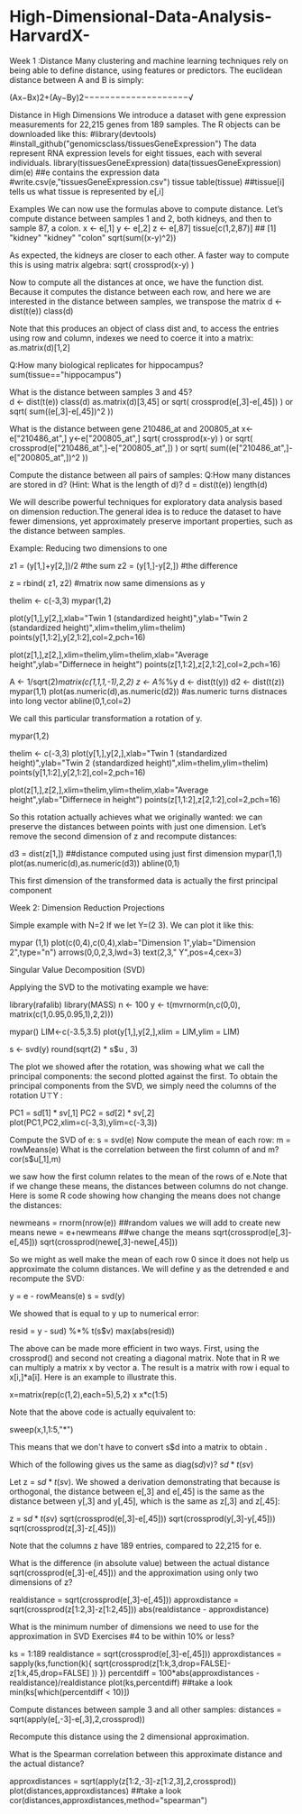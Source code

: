 # High-Dimensional-Data-Analysis-HarvardX-

Week 1 :Distance
Many clustering and machine learning techniques rely on being able to define distance, using features or predictors. 
The euclidean distance between A and B is simply:

(Ax−Bx)2+(Ay−By)2−−−−−−−−−−−−−−−−−−−−√

Distance in High Dimensions
We introduce a dataset with gene expression measurements for 22,215 genes from 189 samples. The R objects can be downloaded like this:
   #library(devtools)
   #install_github("genomicsclass/tissuesGeneExpression")
The data represent RNA expression levels for eight tissues, each with several individuals.
    library(tissuesGeneExpression)
    data(tissuesGeneExpression)
    dim(e) ##e contains the expression data   
    #write.csv(e,"tissuesGeneExpression.csv")
    tissue 
    table(tissue) ##tissue[i] tells us what tissue is represented by e[,i]
    
    
Examples
We can now use the formulas above to compute distance. Let’s compute distance between samples 1 and 2, both kidneys, and then to sample 87, a colon.
  x <- e[,1]
  y <- e[,2]
  z <- e[,87]
  tissue[c(1,2,87)]                      ## [1] "kidney" "kidney" "colon"
  sqrt(sum((x-y)^2))                     
  
As expected, the kidneys are closer to each other. A faster way to compute this is using matrix algebra:
  sqrt( crossprod(x-y) )
  
Now to compute all the distances at once, we have the function dist. Because it computes the distance between each row, and here we are interested in the distance between samples, we transpose the matrix
  d <- dist(t(e))
  class(d)

Note that this produces an object of class dist and, to access the entries using row and column, indexes we need to coerce it into a matrix:
  as.matrix(d)[1,2]

Q:How many biological replicates for hippocampus?     
   sum(tissue=="hippocampus")
   
What is the distance between samples 3 and 45?        
   d <- dist(t(e))
   class(d)
   as.matrix(d)[3,45]     or     sqrt( crossprod(e[,3]-e[,45]) )        or        sqrt( sum((e[,3]-e[,45])^2 ))


What is the distance between gene 210486_at and 200805_at
   x<-e["210486_at",]
   y<-e["200805_at",]
   sqrt( crossprod(x-y) )        or    sqrt( crossprod(e["210486_at",]-e["200805_at",]) )     or    sqrt( sum((e["210486_at",]-e["200805_at",])^2 ))

Compute the distance between all pairs of samples: Q:How many distances are stored in d? (Hint: What is the length of d)?
   d = dist(t(e))
   length(d)

We will describe powerful techniques for exploratory data analysis based on dimension reduction.The general idea is to reduce the dataset to have fewer dimensions, yet approximately preserve important properties, such as the distance between samples.

Example: Reducing two dimensions to one

z1 = (y[1,]+y[2,])/2 #the sum 
z2 = (y[1,]-y[2,])   #the difference

z = rbind( z1, z2) #matrix now same dimensions as y

thelim <- c(-3,3)
mypar(1,2)

plot(y[1,],y[2,],xlab="Twin 1 (standardized height)",ylab="Twin 2 (standardized height)",xlim=thelim,ylim=thelim)
points(y[1,1:2],y[2,1:2],col=2,pch=16)

plot(z[1,],z[2,],xlim=thelim,ylim=thelim,xlab="Average height",ylab="Differnece in height")
points(z[1,1:2],z[2,1:2],col=2,pch=16)







A <- 1/sqrt(2)*matrix(c(1,1,1,-1),2,2)
z <- A%*%y
d <- dist(t(y))
d2 <- dist(t(z))
mypar(1,1)
plot(as.numeric(d),as.numeric(d2)) #as.numeric turns distnaces into long vector
abline(0,1,col=2)

We call this particular transformation a rotation of y.

mypar(1,2)

thelim <- c(-3,3)
plot(y[1,],y[2,],xlab="Twin 1 (standardized height)",ylab="Twin 2 (standardized height)",xlim=thelim,ylim=thelim)
points(y[1,1:2],y[2,1:2],col=2,pch=16)

plot(z[1,],z[2,],xlim=thelim,ylim=thelim,xlab="Average height",ylab="Differnece in height")
points(z[1,1:2],z[2,1:2],col=2,pch=16)

So this rotation actually achieves what we originally wanted: we can preserve the distances between points with just one dimension. Let’s remove the second dimension of z and recompute distances:

d3 = dist(z[1,]) ##distance computed using just first dimension
mypar(1,1)
plot(as.numeric(d),as.numeric(d3)) 
abline(0,1)

This first dimension of the transformed data is actually the first principal component

Week 2: Dimension Reduction
Projections

Simple example with N=2
If we let Y=(2 3). We can plot it like this:

mypar (1,1)
plot(c(0,4),c(0,4),xlab="Dimension 1",ylab="Dimension 2",type="n")
arrows(0,0,2,3,lwd=3)
text(2,3," Y",pos=4,cex=3)

Singular Value Decomposition (SVD)

Applying the SVD to the motivating example we have:

library(rafalib)
library(MASS)
n <- 100
y <- t(mvrnorm(n,c(0,0), matrix(c(1,0.95,0.95,1),2,2)))

mypar()
LIM<-c(-3.5,3.5)
plot(y[1,],y[2,],xlim = LIM,ylim = LIM)

s <- svd(y)
round(sqrt(2) * s$u , 3)

The plot we showed after the rotation, was showing what we call the principal components: the second plotted against the first. To obtain the principal components from the SVD, we simply need the columns of the rotation U⊤Y :

PC1 = s$d[1]*s$v[,1]
PC2 = s$d[2]*s$v[,2]
plot(PC1,PC2,xlim=c(-3,3),ylim=c(-3,3))


Compute the SVD of e:                                         s = svd(e)
Now compute the mean of each row:                             m = rowMeans(e)
What is the correlation between the first column of  and m?   cor(s$u[,1],m)

we saw how the first column relates to the mean of the rows of e.Note that if we change these means, the distances between columns do not change. Here is some R code showing how changing the means does not change the distances:

newmeans = rnorm(nrow(e)) ##random values we will add to create new means
newe = e+newmeans ##we change the means
sqrt(crossprod(e[,3]-e[,45]))
sqrt(crossprod(newe[,3]-newe[,45]))

So we might as well make the mean of each row 0 since it does not help us approximate the column distances. We will define y as the detrended e and recompute the SVD:

y = e - rowMeans(e)
s = svd(y)

We showed that  is equal to y up to numerical error:

resid = y - s$u %*% diag(s$d) %*% t(s$v)
max(abs(resid))

The above can be made more efficient in two ways. First, using the crossprod() and second not creating a diagonal matrix. Note that in R we can multiply a matrix x by vector a. The result is a matrix with row i equal to x[i,]*a[i]. Here is an example to illustrate this.

x=matrix(rep(c(1,2),each=5),5,2)
x
x*c(1:5)

Note that the above code is actually equivalent to:

sweep(x,1,1:5,"*")

This means that we don't have to convert s$d into a matrix to obtain .

Which of the following gives us the same as diag(s$d)%*%t(s$v)?
s$d * t(s$v)

Let z = s$d * t(s$v). We showed a derivation demonstrating that because  is orthogonal, the distance between e[,3] and e[,45] is the same as the distance between y[,3] and y[,45], which is the same as z[,3] and z[,45]:

z = s$d * t(s$v)
sqrt(crossprod(e[,3]-e[,45]))
sqrt(crossprod(y[,3]-y[,45]))
sqrt(crossprod(z[,3]-z[,45]))

Note that the columns z have 189 entries, compared to 22,215 for e.

What is the difference (in absolute value) between the actual distance sqrt(crossprod(e[,3]-e[,45])) and the approximation using only two dimensions of z?

realdistance = sqrt(crossprod(e[,3]-e[,45]))
approxdistance = sqrt(crossprod(z[1:2,3]-z[1:2,45]))
abs(realdistance - approxdistance)

What is the minimum number of dimensions we need to use for the approximation in SVD Exercises #4 to be within 10% or less?

ks = 1:189
realdistance = sqrt(crossprod(e[,3]-e[,45]))
approxdistances = sapply(ks,function(k){
    sqrt(crossprod(z[1:k,3,drop=FALSE]-z[1:k,45,drop=FALSE] )) 
  })
percentdiff = 100*abs(approxdistances - realdistance)/realdistance
plot(ks,percentdiff) ##take a look
min(ks[which(percentdiff < 10)])

Compute distances between sample 3 and all other samples:
distances = sqrt(apply(e[,-3]-e[,3],2,crossprod))

Recompute this distance using the 2 dimensional approximation.

What is the Spearman correlation between this approximate distance and the actual distance?

approxdistances = sqrt(apply(z[1:2,-3]-z[1:2,3],2,crossprod))
plot(distances,approxdistances) ##take a look
cor(distances,approxdistances,method="spearman")





